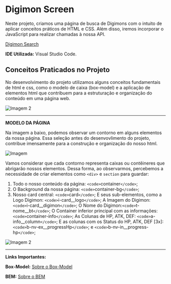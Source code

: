 # Digimon Screen

Neste projeto, criamos uma página de busca de Digimons com o intuito de aplicar conceitos práticos de HTML e CSS. Além disso, iremos incorporar o JavaScript para realizar chamadas à nossa API.

[Digimon Search](https://alinealien.github.io/digimon-screen/)

**IDE Utilizada:** Visual Studio Code.

## Conceitos Praticados no Projeto

No desenvolvimento do projeto utilizamos alguns conceitos fundamentais de html e css, como o modelo de caixa (box-model) e a aplicação de elementos html que contribuem para a estruturação e organização do conteúdo em uma página web.

![Imagem 2](https://imgur.com/C2Pkh8X.jpg)

---

**MODELO DA PÁGINA**

Na imagem a baixo, podemos observar um contorno em alguns elementos da nossa página. Essa seleção antes do desenvovlimento do projeto, contribue imensamente para a construção e organização do nosso html.

![Imagem](https://i.imgur.com/sZstEdN.jpg)

Vamos considerar que cada contorno representa caixas ou contêineres que abrigarão nossos elementos. Dessa forma, ao observarmos, percebemos a necessidade de criar elementos como ``<div>`` e ``section`` para guardar:

1. Todo o nosso conteúdo da página: `<code>`container`</code>`;
2. O Background da nossa página: `<code>`container-bg`</code>`;
3. Nosso card central: `<code>`card`</code>`; E seus sub-elementos, como a Logo Digimon: `<code>`i-card__logo`</code>`; A Imagem do Digimon: `<code>`i-card__digimon`</code>`; O Nome do Digimon:`<code>`t-nome__bt`</code>`; O Container inferior principal com as informações: `<code>`container-info`</code>`; As Colunas de HP, ATK, DEF: `<code>`a-info__column`</code>`; E as colunas com os Status do HP, ATK, DEF [3x]: `<code>`b-nv-ex__progressHp`</code>`; e `<code>`b-nv-in__progress-hp`</code>`;

![Imagem 2](https://miro.medium.com/v2/resize:fit:1358/1*1Gh0_hx4rVTiAcJKge1KQA.gif)

---

**Links Importantes:**

**Box-Model:** [Sobre o Box-Model](https://developer.mozilla.org/pt-BR/docs/Web/CSS/CSS_box_model/Introduction_to_the_CSS_box_model)

**BEM:** [Sobre o BEM](https://desenvolvimentoparaweb.com/css/bem/)
